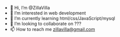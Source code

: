 - 👋 Hi, I’m @ZillaVilla
- 👀 I’m interested in web development 
- 🌱 I’m currently learning html/css/JavaScript/mysql
- 💞️ I’m looking to collaborate on ???
- 📫 How to reach me zillavilla@gmail.com

<!---
ZillaVilla/ZillaVilla is a ✨ special ✨ repository because its `README.md` (this file) appears on your GitHub profile.
You can click the Preview link to take a look at your changes.
--->
